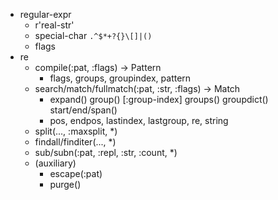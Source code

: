 - regular-expr
  - r'real-str'
  - special-char `.^$*+?{}\[]|()`
  - flags
- re
  - compile(:pat, :flags) -> Pattern
    - flags, groups, groupindex, pattern
  - search/match/fullmatch(:pat, :str, :flags) -> Match
    - expand()
      group()
      [:group-index]
      groups()
      groupdict()
      start/end/span()
    - pos, endpos, lastindex, lastgroup, re, string
  - split(..., :maxsplit, \*)
  - findall/finditer(..., \*)
  - sub/subn(:pat, :repl, :str, :count, \*)
  - (auxiliary) 
    - escape(:pat)
    - purge()
